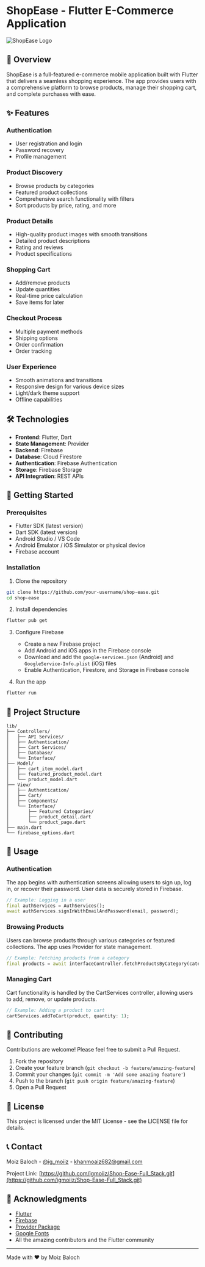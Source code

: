 # ShopEase - Flutter E-Commerce Application

![ShopEase Logo](https://vfazqatlbiewmmsbiboh.supabase.co/storage/v1/object/public/icon//ShopEase.jpg)

## 📱 Overview

ShopEase is a full-featured e-commerce mobile application built with Flutter that delivers a seamless shopping experience. The app provides users with a comprehensive platform to browse products, manage their shopping cart, and complete purchases with ease.

## ✨ Features

### Authentication

- User registration and login
- Password recovery
- Profile management

### Product Discovery

- Browse products by categories
- Featured product collections
- Comprehensive search functionality with filters
- Sort products by price, rating, and more

### Product Details

- High-quality product images with smooth transitions
- Detailed product descriptions
- Rating and reviews
- Product specifications

### Shopping Cart

- Add/remove products
- Update quantities
- Real-time price calculation
- Save items for later

### Checkout Process

- Multiple payment methods
- Shipping options
- Order confirmation
- Order tracking

### User Experience

- Smooth animations and transitions
- Responsive design for various device sizes
- Light/dark theme support
- Offline capabilities

## 🛠️ Technologies

- **Frontend**: Flutter, Dart
- **State Management**: Provider
- **Backend**: Firebase
- **Database**: Cloud Firestore
- **Authentication**: Firebase Authentication
- **Storage**: Firebase Storage
- **API Integration**: REST APIs

## 🚀 Getting Started

### Prerequisites

- Flutter SDK (latest version)
- Dart SDK (latest version)
- Android Studio / VS Code
- Android Emulator / iOS Simulator or physical device
- Firebase account

### Installation

1. Clone the repository

```bash
git clone https://github.com/your-username/shop-ease.git
cd shop-ease
```

2. Install dependencies

```bash
flutter pub get
```

3. Configure Firebase

   - Create a new Firebase project
   - Add Android and iOS apps in the Firebase console
   - Download and add the `google-services.json` (Android) and `GoogleService-Info.plist` (iOS) files
   - Enable Authentication, Firestore, and Storage in Firebase console

4. Run the app

```bash
flutter run
```

## 📁 Project Structure

```
lib/
├── Controllers/
│   ├── API Services/
│   ├── Authentication/
│   ├── Cart Services/
│   ├── Database/
│   └── Interface/
├── Model/
│   ├── cart_item_model.dart
│   ├── featured_product_model.dart
│   └── product_model.dart
├── View/
│   ├── Authentication/
│   ├── Cart/
│   ├── Components/
│   └── Interface/
│       ├── Featured Categories/
│       ├── product_detail.dart
│       └── product_page.dart
├── main.dart
└── firebase_options.dart
```

## 📖 Usage

### Authentication

The app begins with authentication screens allowing users to sign up, log in, or recover their password. User data is securely stored in Firebase.

```dart
// Example: Logging in a user
final authServices = AuthServices();
await authServices.signInWithEmailAndPassword(email, password);
```

### Browsing Products

Users can browse products through various categories or featured collections. The app uses Provider for state management.

```dart
// Example: Fetching products from a category
final products = await interfaceController.fetchProductsByCategory(category);
```

### Managing Cart

Cart functionality is handled by the CartServices controller, allowing users to add, remove, or update products.

```dart
// Example: Adding a product to cart
cartServices.addToCart(product, quantity: 1);
```

## 🤝 Contributing

Contributions are welcome! Please feel free to submit a Pull Request.

1. Fork the repository
2. Create your feature branch (`git checkout -b feature/amazing-feature`)
3. Commit your changes (`git commit -m 'Add some amazing feature'`)
4. Push to the branch (`git push origin feature/amazing-feature`)
5. Open a Pull Request

## 📄 License

This project is licensed under the MIT License - see the LICENSE file for details.

## 📞 Contact

Moiz Baloch - [@ig_moiiz](https://www.instagram.com/ig_moiiz/) - khanmoaiz682@gmail.com

Project Link: [https://github.com/igmoiiz/Shop-Ease-Full_Stack.git](https://github.com/igmoiiz/Shop-Ease-Full_Stack.git)

## 🙏 Acknowledgments

- [Flutter](https://flutter.dev/)
- [Firebase](https://firebase.google.com/)
- [Provider Package](https://pub.dev/packages/provider)
- [Google Fonts](https://pub.dev/packages/google_fonts)
- All the amazing contributors and the Flutter community

---

Made with ❤️ by Moiz Baloch
